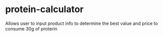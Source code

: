 # protein-calculator
Allows user to input product info to determine the best value and price to consume 30g of proterin
